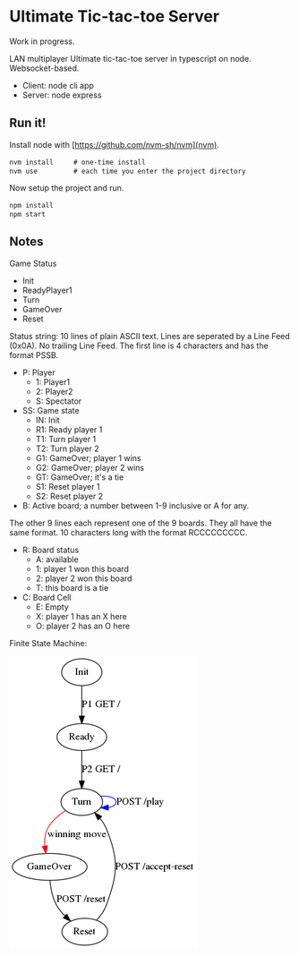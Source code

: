 Ultimate Tic-tac-toe Server
===========================

Work in progress.

LAN multiplayer Ultimate tic-tac-toe server in typescript on node.
Websocket-based.

- Client: node cli app
- Server: node express


Run it!
-------


Install node with [https://github.com/nvm-sh/nvm](nvm).

```
nvm install     # one-time install
nvm use         # each time you enter the project directory
```

Now setup the project and run.

```
npm install
npm start
```


Notes
-----

Game Status
- Init
- ReadyPlayer1
- Turn
- GameOver
- Reset

Status string: 10 lines of plain ASCII text.
Lines are seperated by a Line Feed (0x0A).
No trailing Line Feed.
The first line is 4 characters and has the format PSSB.
- P: Player
    - 1: Player1
    - 2: Player2
    - S: Spectator
- SS: Game state
    - IN: Init
    - R1: Ready player 1
    - T1: Turn player 1
    - T2: Turn player 2
    - G1: GameOver; player 1 wins
    - G2: GameOver; player 2 wins
    - GT: GameOver; it's a tie
    - S1: Reset player 1
    - S2: Reset player 2
- B: Active board; a number between 1-9 inclusive or A for any.

The other 9 lines each represent one of the 9 boards.
They all have the same format.
10 characters long with the format RCCCCCCCCC.
- R: Board status
    - A: available
    - 1: player 1 won this board
    - 2: player 2 won this board
    - T: this board is a tie
- C: Board Cell
    - E: Empty
    - X: player 1 has an X here
    - O: player 2 has an O here

Finite State Machine:

![finite-state-machine.png](finite-state-machine.png)
